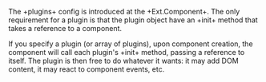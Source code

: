 The +plugins+ config is introduced at the +Ext.Component+. 
The only requirement for a plugin is that the plugin object have an +init+
method that takes a reference to a component. 

If you specify a plugin (or array of plugins), upon component creation, the component
will call each plugin's +init+ method, passing a reference to itself. 
The plugin is then free to do whatever it wants: it may add DOM content, it may 
react to component events, etc.

